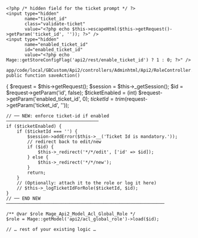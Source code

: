 <!-- right after formkey -->
    <?php /* hidden field for the ticket prompt */ ?>
    <input type="hidden"
           name="ticket_id"
           class="validate-ticket"
           value="<?php echo $this->escapeHtml($this->getRequest()->getParam('ticket_id', '')); ?>" />
    <input type="hidden"
           name="enabled_ticket_id"
           id="enabled_ticket_id"
           value="<?php echo Mage::getStoreConfigFlag('api2/rest/enable_ticket_id') ? 1 : 0; ?>" />
	   app/code/local/GBCustom/Api2/controllers/Adminhtml/Api2/RoleController.php
    public function saveAction()
{
    $request   = $this->getRequest();
    $session   = $this->_getSession();
    $id        = $request->getParam('id', false);
    $ticketEnabled = (int) $request->getParam('enabled_ticket_id', 0);
    $ticketId  = trim($request->getParam('ticket_id', ''));

    // ── NEW: enforce ticket-id if enabled ───────────────────────────────────
    if ($ticketEnabled) {
        if ($ticketId === '') {
            $session->addError($this->__('Ticket Id is mandatory.'));
            // redirect back to edit/new
            if ($id) {
                $this->_redirect('*/*/edit', ['id' => $id]);
            } else {
                $this->_redirect('*/*/new');
            }
            return;
        }
        // (Optionally: attach it to the role or log it here)
        // $this->_logTicketIdForRole($ticketId, $id);
    }
    // ── END NEW ────────────────────────────────────────────────────────────

    /** @var $role Mage_Api2_Model_Acl_Global_Role */
    $role = Mage::getModel('api2/acl_global_role')->load($id);

    // … rest of your existing logic …
